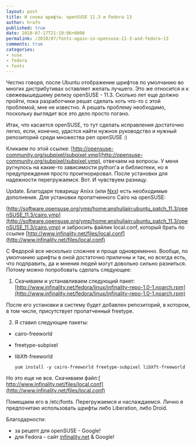 ```yaml
---
layout: post
title: И снова шрифты. openSUSE 11.3 и Fedora 13
author: hrafn
published: true
date: 2010-07-17T21:19:06+0000
permalink: /2010/07/fonts-again-in-opensuse-11-3-and-fedora-13
comments: true
categories:
- suse
- fedora
- fonts
---
```


Честно говоря, после Ubuntu отображение шрифтов по умолчанию во многих
дистрибутивах оставляет желать лучшего. Это же относится и к свежевышедшему
релизу openSUSE - 11.3. Сколько лет еще должно пройти, пока разработчики решат
сделать хоть что-то с этой проблемой, мне не известно. А решать проблему
необходимо, поскольку выглядит все это дело просто погано.

Итак, что касается openSUSE, то тут сделать исправления достаточно легко,
если, конечно, удастся найти нужное руководство и нужный репозиторий среди
множества реп openSUSE :)

<!--more-->

Кликаем по этой ссылке: [http://opensuse-community.org/subpixel/subpixel.ymp](http://opensuse-community.org/subpixel/subpixel.ymp), отвечаем на вопросы. У меня ругнулось на
какие-то зависимости python'а и библиотеки, но я предупреждения просто
проигнорировал. После установки для надежности перегружаемся. Вот. И чувствуем
разницу.

Update. Благодаря товарищу Anixx (или
[Nxx](http://www.linux.org.ru/people/Nxx/profile)) есть необходимые
дополнения. Для установки пропатченного Cairo на openSUSE:

[http://software.opensuse.org/ymp/home:anshuljain:ubuntu_patch_11.3/openSUSE_11.3/cairo.ymp](http://software.opensuse.org/ymp/home:anshuljain:ubuntu_patch_11.3/openSUSE_11.3/cairo.ymp)
и забросить файлик local.conf, который брать по ссылке [http://www.infinality.net/files/local.conf](http://www.infinality.net/files/local.conf)

С Федорой все несколько сложнее и проще одновременно. Вообще, по умолчанию
шрифты в оной достаточно приличны и так, но всегда есть, что подправить, да и
мнения людей могут довольно сильно разниться. Потому можно попробовать сделать
следующее:

1. Скачиваем и устанавливаем следующий пакет:
[http://www.infinality.net/fedora/linux/infinality-repo-1.0-1.noarch.rpm](http://www.infinality.net/fedora/linux/infinality-repo-1.0-1.noarch.rpm)

После его установки в систему будет добавлен репозиторий, в котором, в том
числе, присутствует пропатченный freetype.

2. Я ставил следующие пакеты:

  * cairo-freeworld
  * freetype-subpixel
  * libXft-freeworld

		yum install -y cairo-freeworld freetype-subpixel libXft-freeworld

Но это еще не все. Скачиваем файл:[ http://www.infinality.net/files/local.conf](http://www.infinality.net/files/local.conf)

Помещаем его в /etc/fonts. Перегружаемся и наслаждаемся. Лично я предпочитаю
использовать шрифты либо Liberation, либо Droid.

Благодарности:

  * за рецепт для openSUSE - Google!
  * для Fedora - сайт [infinality.net](http://infinality.net) & Google!

